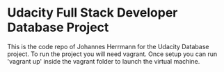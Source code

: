 # Udacity Full Stack Developer Database Project

This is the code repo of Johannes Herrmann for the Udacity Database project. To run the project you will need vagrant. Once setup you can run 'vagrant up' inside the vagrant folder to launch the virtual machine.